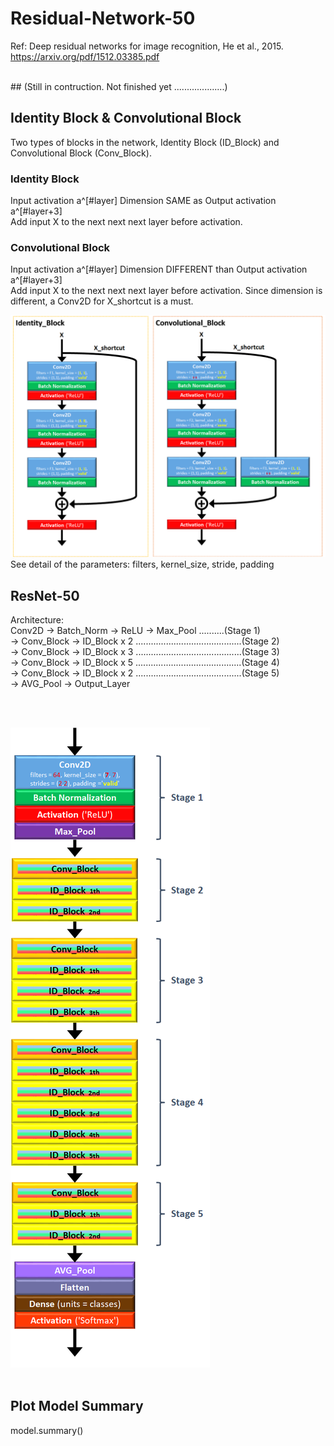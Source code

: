 # Residual-Network-50
Ref: Deep residual networks for image recognition, He et al., 2015. https://arxiv.org/pdf/1512.03385.pdf <br />


<br />
## (Still in contruction. Not finished yet ....................)
<br />





## Identity Block & Convolutional Block
Two types of blocks in the network, Identity Block (ID_Block) and Convolutional Block (Conv_Block).

### Identity Block
Input activation a^[#layer]  Dimension SAME as Output activation a^[#layer+3]  
Add input X to the next next next layer before activation.

### Convolutional Block
Input activation a^[#layer]  Dimension DIFFERENT than Output activation a^[#layer+3]  
Add input X to the next next next layer before activation. Since dimension is different, a Conv2D for X_shortcut is a must.
  
  
![](images/identity_block_convolutional_block.png)  
See detail of the parameters: filters, kernel_size, stride, padding


## ResNet-50
Architecture:  
Conv2D -> Batch_Norm -> ReLU -> Max_Pool  ..........(Stage 1)  
 -> Conv_Block -> ID_Block x 2  ..........................................(Stage 2)  
 -> Conv_Block -> ID_Block x 3  ..........................................(Stage 3)  
 -> Conv_Block -> ID_Block x 5  ..........................................(Stage 4)  
 -> Conv_Block -> ID_Block x 2  ..........................................(Stage 5)  
 -> AVG_Pool -> Output_Layer
   
<br />
<br />


![](images/ResNet50_Architecture.png)
<br />
<br />

## Plot Model Summary
model.summary()  
  
  
  
